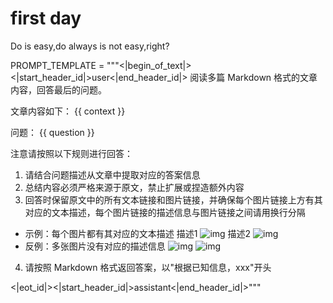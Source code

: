 # first day
Do is easy,do always is not easy,right?

PROMPT_TEMPLATE = """<|begin_of_text|><|start_header_id|>user<|end_header_id|>
阅读多篇 Markdown 格式的文章内容，回答最后的问题。

文章内容如下：
{{ context }}

问题：
{{ question }}

注意请按照以下规则进行回答：
1. 请结合问题描述从文章中提取对应的答案信息
2. 总结内容必须严格来源于原文，禁止扩展或捏造额外内容
3. 回答时保留原文中的所有文本链接和图片链接，并确保每个图片链接上方有其对应的文本描述，每个图片链接的描述信息与图片链接之间请用换行分隔
- 示例：每个图片都有其对应的文本描述
    描述1
    ![img](http://xxx.gif)
    描述2
    ![img](http://xxx.png)
- 反例：多张图片没有对应的描述信息
    ![img](http://xxx.gif)
    ![img](http://xxx.png)
4. 请按照 Markdown 格式返回答案，以"根据已知信息，xxx"开头

<|eot_id|><|start_header_id|>assistant<|end_header_id|>"""
